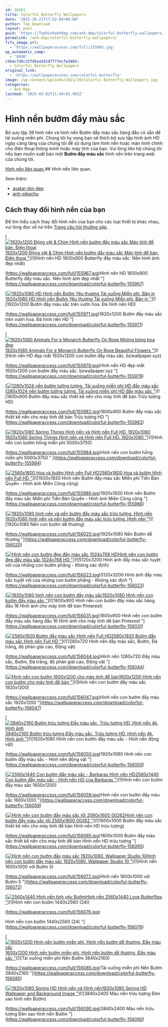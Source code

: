```yaml
---
id: 16261
title: Colorful Butterfly Wallpapers
date: '2021-10-21T17:52:04+00:00'
author: Top Download
layout: post
guid: 'https://Tophinhanhdep.com/anh-dep/colorful-butterfly-wallpapers/'
permalink: /anh-dep/colorful-butterfly-wallpapers/
fifu_image_url:
  - 'https://wallpaperaccess.com/full/155965.jpg'
wp_automatic_camp:
  - '8098'
c5bac736c32f45ea3d1d7f77ecfa3485:
  - Colorful Butterfly Wallpapers
original_link:
  - 'https://wallpaperaccess.com/colorful-butterfly'
image: /wp-content/uploads/2021/10/Colorful-Butterfly-Wallpapers.jpg
categories:
  - Ảnh Đẹp
lastmod: '2025-03-02T11:49:01.965Z'
---
```

# Hình nền bướm đầy màu sắc

Bộ sưu tập 36 hình nền và hình nền Bướm đầy màu sắc hàng đầu có sẵn để tải xuống miễn phí. Chúng tôi hy vọng bạn sẽ thích bộ sưu tập hình ảnh HD ngày càng tăng của chúng tôi để sử dụng làm hình nền hoặc màn hình chính cho điện thoại thông minh hoặc máy tính của bạn. Vui lòng liên hệ chúng tôi nếu bạn muốn xuất bản một **Bướm đầy màu sắc** hình nền trên trang web của chúng tôi.

[Hình nền liên quan ](#related) ## Hình nền liên quan.

   
 Xem thêm:

   
- [avatar-doi-dep](https://tophinhanhdep.com/anh-avatar/avatar-doi-dep/)
- [anh-pikachu](https://tophinhanhdep.com/anh-anime/anh-pikachu/)

## Cách thay đổi hình nền của bạn

Để tìm hiểu cách thay đổi hình nền của bạn cho các loại thiết bị khác nhau, vui lòng đọc về nó trên [Trang câu hỏi thường gặp](https://tophinhanhdep.com/faq/).

  
[[![1920x1200 Động vật & Chim Hình nền bướm đầy màu sắc Máy tính để bàn, Điện thoại](https://wallpaperaccess.com/full/155965.jpg)1920x1200 Động vật &amp; Chim Hình nền bướm đầy màu sắc Máy tính để bàn, Điện thoại "](https://wallpaperaccess.com/download/colorful-butterfly-155965)](![Hình nền HD 1600x900 Butterfly đầy màu sắc.  Nền hình ảnh đẹp nhất)

(https://wallpaperaccess.com/full/155967.jpg)Hình nền HD 1600x900 Butterfly đầy màu sắc. Nền hình ảnh đẹp nhất "](https://wallpaperaccess.com/download/colorful-butterfly-155967)

[[![1920x1080 HD Hình nền Bướm Yêu thương Tải xuống Miễn phí.  Bản in](https://wallpaperaccess.com/full/155970.jpg)1920x1080 HD Hình nền Bướm Yêu thương Tải xuống Miễn phí. Bản in "](https://wallpaperaccess.com/download/colorful-butterfly-155970)](![1920x1200 Bướm đầy màu sắc trên vườn hoa.  Đá hình nền HD)

(https://wallpaperaccess.com/full/155971.jpg)1920x1200 Bướm đầy màu sắc trên vườn hoa. Đá hình nền HD "](https://wallpaperaccess.com/download/colorful-butterfly-155971)

[[![1920x1080 Animals For e Monarch Butterfly On Rose Những bông hoa đẹp](https://wallpaperaccess.com/full/155976.jpg)1920x1080 Animals For e Monarch Butterfly On Rose Beautiful Flowers "](https://wallpaperaccess.com/download/colorful-butterfly-155976)](![Hình nền HD đẹp mắt 1920x1200 con bướm đầy màu sắc.  bzwallpaper.xyz)

(https://wallpaperaccess.com/full/155979.jpg)Hình nền HD đẹp mắt 1920x1200 con bướm đầy màu sắc. bzwallpaper.xyz "](https://wallpaperaccess.com/download/colorful-butterfly-155979)

[[![1280x1024 nền bướm tưởng tượng.  Tải xuống miễn phí HD đầy màu sắc](https://wallpaperaccess.com/full/155981.jpg)1280x1024 nền bướm tưởng tượng. Tải xuống miễn phí HD đầy màu sắc "](https://wallpaperaccess.com/download/colorful-butterfly-155981)](![1600x900 Bướm đầy màu sắc thiết kế nền cho máy tính để bàn Trừu tượng HD)

(https://wallpaperaccess.com/full/155982.jpg)1600x900 Bướm đầy màu sắc thiết kế nền cho máy tính để bàn Trừu tượng HD "](https://wallpaperaccess.com/download/colorful-butterfly-155982)

 [[![1920x1080 Spring Things Hình nền và Hình nền Full HD.  1920x1080](https://wallpaperaccess.com/full/155983.jpg)1920x1080 Spring Things Hình nền và Hình nền Full HD. 1920x1080 "](https://wallpaperaccess.com/download/colorful-butterfly-155983)](![Hình nền con bướm hồng miễn phí 5000x3750)

(https://wallpaperaccess.com/full/155984.jpg)Hình nền con bướm hồng miễn phí 5000x3750 " ](https://wallpaperaccess.com/download/colorful-butterfly-155984)

[[![2560x1600 Hoa và bướm Hình nền Full HD](https://wallpaperaccess.com/full/155985.jpg)2560x1600 Hoa và bướm Hình nền Full HD "](https://wallpaperaccess.com/download/colorful-butterfly-155985)](![1920x1920 Hình nền Bướm đầy màu sắc Miễn phí Tiền Bản Quyền - Hình ảnh Miền Công cộng)

(https://wallpaperaccess.com/full/155986.jpg)1920x1920 Hình nền Bướm đầy màu sắc Miễn phí Tiền Bản Quyền - Hình ảnh Miền Công cộng "](https://wallpaperaccess.com/download/colorful-butterfly-155986)

[[![1920x1080 hình nền và nền bướm đầy màu sắc trừu tượng.  Hình nền](https://wallpaperaccess.com/full/155988.jpg)1920x1080 hình nền và nền bướm đầy màu sắc trừu tượng. Hình nền "](https://wallpaperaccess.com/download/colorful-butterfly-155988)](![1920x1080 Nền con bướm dễ thương)

(https://wallpaperaccess.com/full/156020.jpg)1920x1080 Nền Bướm dễ thương "](https://wallpaperaccess.com/download/colorful-butterfly-156020)

[[![Hình nền con bướm đẹp đầy màu sắc 1024x768 HD](https://wallpaperaccess.com/full/156022.jpg)Hình nền con bướm đẹp đầy màu sắc 1024x768 HD "](https://wallpaperaccess.com/download/colorful-butterfly-156022)](![5120x3200 Hình ảnh đầy màu sắc tuyệt vời của những con bướm phẳng - Không xác định)

(https://wallpaperaccess.com/full/156023.jpg)5120x3200 Hình ảnh đầy màu sắc tuyệt vời của những con bướm phẳng - Không xác định "](https://wallpaperaccess.com/download/colorful-butterfly-156023)

[[![1920x1080 hình nền con bướm đầy màu sắc](https://wallpaperaccess.com/full/156027.jpg)1920x1080 Hình nền con bướm đầy màu sắc "](https://wallpaperaccess.com/download/colorful-butterfly-156027)](![1600x900 Hình nền con bướm đầy màu sắc hàng đầu 16 Hình ảnh cho máy tính để bàn Pinterest)

(https://wallpaperaccess.com/full/156031.jpg)1600x900 Hình nền con bướm đầy màu sắc hàng đầu 16 Hình ảnh cho máy tính để bàn Pinterest "](https://wallpaperaccess.com/download/colorful-butterfly-156031)

[[![2560x1920 Bướm đầy màu sắc Hình nền Full HD](https://wallpaperaccess.com/full/156035.png)2560x1920 Bướm đầy màu sắc Hình nền Full HD "](https://wallpaperaccess.com/download/colorful-butterfly-156035)](![1280x720 Hình nền đầy màu sắc, Bướm, Đá trắng, độ phân giải cao, Động vật)

(https://wallpaperaccess.com/full/156044.jpg)Hình nền 1280x720 Đầy màu sắc, Bướm, Đá trắng, độ phân giải cao, Động vật "](https://wallpaperaccess.com/download/colorful-butterfly-156044)

[[![Hình nền con bướm 1600x1200 cho máy tính để bàn](https://wallpaperaccess.com/full/156045.jpg)1600x1200 Hình nền con bướm cho máy tính để bàn "](https://wallpaperaccess.com/download/colorful-butterfly-156045)](![Hình nền con bướm đầy màu sắc 1920x1200)

(https://wallpaperaccess.com/full/156047.jpg)Hình nền con bướm đầy màu sắc 1920x1200 "](https://wallpaperaccess.com/download/colorful-butterfly-156047)

[[![3840x2160 Bướm trừu tượng Đầy màu sắc, Trừu tượng HD, Hình nền 4k, Hình ảnh](https://wallpaperaccess.com/full/156048.jpg)3840x2160 Bướm trừu tượng Đầy màu sắc, Trừu tượng HD, Hình nền 4k, Hình ảnh "](https://wallpaperaccess.com/download/colorful-butterfly-156048)](![1920x1080 Hình nền con bướm đầy màu sắc - Hình nền động vật)

(https://wallpaperaccess.com/full/156050.jpg)1920x1080 Hình nền con bướm đầy màu sắc - Hình nền động vật "](https://wallpaperaccess.com/download/colorful-butterfly-156050)

[[![2560x1440 Con bướm đầy màu sắc - Barbaras Hình nền HD](https://wallpaperaccess.com/full/156054.jpg)2560x1440 Con bướm đầy màu sắc - Hình nền HD của Barbaras "](https://wallpaperaccess.com/download/colorful-butterfly-156054)](![Hình nền con bướm đầy màu sắc 1600x1200)

(https://wallpaperaccess.com/full/156059.jpg)Hình nền con bướm đầy màu sắc 1600x1200 "](https://wallpaperaccess.com/download/colorful-butterfly-156059)

[[![Hình nền con bướm đầy màu sắc tối 2560x1600 00262](https://wallpaperaccess.com/full/156063.jpg)Hình nền con bướm đầy màu sắc tối 2560x1600 00262 "](https://wallpaperaccess.com/download/colorful-butterfly-156063)](![1600x1000 Bướm đầy màu sắc thiết kế nền cho máy tính để bàn Hình nền HD trừu tượng)

(https://wallpaperaccess.com/full/156065.jpg)1600x1000 Bướm đầy màu sắc thiết kế nền cho máy tính để bàn Hình nền HD trừu tượng "](https://wallpaperaccess.com/download/colorful-butterfly-156065)

[[![Hình nền con bướm đầy màu sắc 1920x1080.  Wallpaper Studio 10](https://wallpaperaccess.com/full/156071.jpg)Hình nền con bướm đầy màu sắc 1920x1080. Wallpaper Studio 10 "](https://wallpaperaccess.com/download/colorful-butterfly-156071)](![Hình nền 1600x1000 với Bướm 5)

(https://wallpaperaccess.com/full/156072.jpg)Hình nền 1600x1000 với Bướm 5 "](https://wallpaperaccess.com/download/colorful-butterfly-156072)

[[![2560x1440 Hình nền tình yêu Bướm](https://wallpaperaccess.com/full/156074.jpg)Hình nền 2560x1440 Love Butterflies "](https://wallpaperaccess.com/download/colorful-butterfly-156074)](![Hình nền con bướm 1440x2560 (24))

(https://wallpaperaccess.com/full/156076.jpg)

Hình nền con bướm 1440x2560 (24) "](https://wallpaperaccess.com/download/colorful-butterfly-156076)

[[![1600x1200 Hình nền bướm miễn phí, Hình nền bướm dễ thương, Đầy màu sắc](https://wallpaperaccess.com/full/156083.jpg)1600x1200 Hình nền bướm miễn phí, Hình nền bướm dễ thương, Đầy màu sắc "](https://wallpaperaccess.com/download/colorful-butterfly-156083)](![Tải xuống miễn phí Nền Bướm 3840x2160)

(https://wallpaperaccess.com/full/156085.jpg)Tải xuống miễn phí Nền Bướm 3840x2160 "](https://wallpaperaccess.com/download/colorful-butterfly-156085)

[[![1920x1080 Spring HD Hình nền và Hình nền](https://wallpaperaccess.com/full/156088.jpg)1920x1080 Spring HD Wallpaper and Background Image "](https://wallpaperaccess.com/download/colorful-butterfly-156088)](![3840x2400 Màu nền trừu tượng Đèn sao hình nền Bướm)

(https://wallpaperaccess.com/full/156090.jpg)3840x2400 Màu nền trừu tượng Đèn sao hình nền Bướm "](https://wallpaperaccess.com/download/colorful-butterfly-156090)
